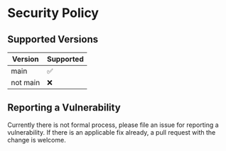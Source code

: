 # Security Policy

## Supported Versions

<!--
Use this section to tell people about which versions of your project are
currently being supported with security updates. 
-->

| Version  | Supported          |
| -------- | ------------------ |
| main     | :white_check_mark: |
| not main | :x:                |

## Reporting a Vulnerability

<!--
Use this section to tell people how to report a vulnerability.

Tell them where to go, how often they can expect to get an update on a
reported vulnerability, what to expect if the vulnerability is accepted or
declined, etc.
-->

Currently there is not formal process, please file an issue for reporting a vulnerability.
If there is an applicable fix already, a pull request with the change is welcome.
